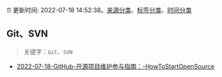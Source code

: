 :alarm_clock: 更新时间: 2022-07-18 14:52:38。[来源分类](../README.md)、[标签分类](../TAGS.md)、[时间分类](../TIMELINE.md)

## Git、SVN


> 关键字：`Git`、`SVN`



- [2022-07-18-GitHub-开源项目维护参与指南：-HowToStartOpenSource](https://www.v2ex.com/t/867073) 